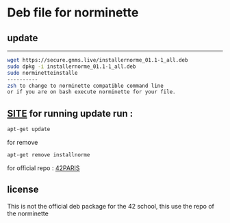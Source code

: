 # Deb file for norminette
## update
-----
```bash
wget https://secure.gnms.live/installernorme_01.1-1_all.deb
sudo dpkg -i installernorme_01.1-1_all.deb 
sudo norminetteinstalle
----------
zsh to change to norminette compatible command line
or if you are on bash execute norminette for your file.
```
[SITE](https://gnms.live)
for running update run : 
-------------
```bash
apt-get update
```
for remove 
```bash 
apt-get remove installnorme
```
for official repo :
[42PARIS](https://github.com/42Paris/norminette)
## license
This is not the official deb package for the 42 school, this use the repo of the norminette
